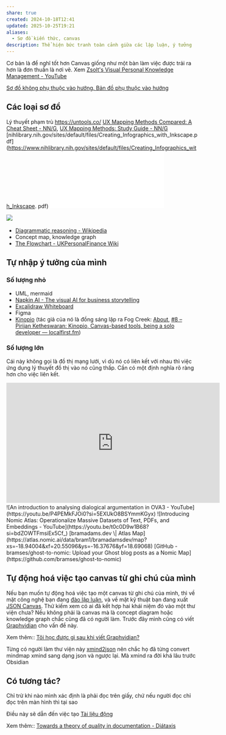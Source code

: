 ```yaml
---
share: true
created: 2024-10-18T12:41
updated: 2025-10-25T19:21
aliases:
  - Sơ đồ kiến thức, canvas
description: Thể hiện bức tranh toàn cảnh giữa các lập luận, ý tưởng
---
```

Cơ bản là để nghĩ tốt hơn
Canvas giống như một bàn làm việc được trải ra hơn là đơn thuần là nơi vẽ. Xem [Zsolt's Visual Personal Knowledge Management - YouTube](https://www.youtube.com/@VisualPKM)

[Sơ đồ không phụ thuộc vào hướng. Bản đồ phụ thuộc vào hướng](../../../%E2%9A%A1Hi%E1%BB%83u%20bi%E1%BA%BFt%20s%C3%A2u/Ngh%C4%A9%20v%E1%BB%81%20vi%E1%BB%87c%20ngh%C4%A9/M%C3%B4i%20tr%C6%B0%E1%BB%9Dng%20ngh%C4%A9,%20nh%E1%BA%ADn%20th%E1%BB%A9c%20t%C4%83ng%20c%C6%B0%E1%BB%9Dng/C%C3%B4ng%20c%E1%BB%A5%20ngh%C4%A9/S%C6%A1%20%C4%91%E1%BB%93%20kh%C3%B4ng%20ph%E1%BB%A5%20thu%E1%BB%99c%20v%C3%A0o%20h%C6%B0%E1%BB%9Bng.%20B%E1%BA%A3n%20%C4%91%E1%BB%93%20ph%E1%BB%A5%20thu%E1%BB%99c%20v%C3%A0o%20h%C6%B0%E1%BB%9Bng.md)

## Các loại sơ đồ
Lý thuyết phạm trù
https://untools.co/
[UX Mapping Methods Compared: A Cheat Sheet - NN/G](https://www.nngroup.com/articles/ux-mapping-cheat-sheet/), [UX Mapping Methods: Study Guide - NN/G](https://www.nngroup.com/articles/ux-mapping-methods-study-guide/)
[nihlibrary.nih.gov/sites/default/files/Creating\_Infographics\_with\_Inkscape.pdf](https://www.nihlibrary.nih.gov/sites/default/files/Creating_Infographics_with_Inkscape. pdf)
![A SURVEY OF STAKEHOLDER VISUALIZATION APPROACHES.pdf](../../../attachments/A%20SURVEY%20OF%20STAKEHOLDER%20VISUALIZATION%20APPROACHES.pdf)

![](https://i.imgur.com/5rO0fMW.jpeg)
- [Diagrammatic reasoning - Wikipedia](https://en.wikipedia.org/wiki/Diagrammatic_reasoning)
- Concept map, knowledge graph
- [The Flowchart - UKPersonalFinance Wiki](https://ukpersonal.finance/flowchart/)
## Tự nhập ý tưởng của mình
### Số lượng nhỏ
- UML, mermaid 
- [Napkin AI - The visual AI for business storytelling](https://www.napkin.ai/)
- [Excalidraw Whiteboard](https://excalidraw.com/)
- Figma
- [Kinopio](https://kinopio.club/hello-kinopio-0sorcue6MMLibrO24qy-C) (tác giả của nó là đồng sáng lập ra Fog Creek: [About](https://pketh.org/about/), [#8 – Pirijan Ketheswaran: Kinopio, Canvas-based tools, being a solo developer — localfirst.fm](https://www.localfirst.fm/8))

### Số lượng lớn
Cái này không gọi là đồ thị mạng lưới, vì dù nó có liên kết với nhau thì việc ứng dụng lý thuyết đồ thị vào nó cũng thấp. Cần có một định nghĩa rõ ràng hơn cho việc liên kết.

<iframe width="560" height="315" src="https://www.youtube.com/embed/MifNyU49_JA" title="YouTube video player" frameborder="0" allow="accelerometer; autoplay; clipboard-write; encrypted-media; gyroscope; picture-in-picture; web-share" referrerpolicy="strict-origin-when-cross-origin" allowfullscreen></iframe> 
![An introduction to analysing dialogical argumentation in OVA3 - YouTube](https://youtu.be/P4PEMkFJOi0?si=5EXUkO8BSYmmKGyx)
![Introducing Nomic Atlas: Operationalize Massive Datasets of Text, PDFs, and Embeddings - YouTube](https://youtu.be/t0c0D9w1B68?si=bdZOWTFmsiEx5Cf_)
[bramadams.dev \| Atlas Map](https://atlas.nomic.ai/data/bram1/bramadamsdev/map?xs=-18.94004&xf=20.55096&ys=-16.37676&yf=18.69068)
[GitHub - bramses/ghost-to-nomic: Upload your Ghost blog posts as a Nomic Map](https://github.com/bramses/ghost-to-nomic)

## Tự động hoá việc tạo canvas từ ghi chú của mình
Nếu bạn muốn tự động hoá việc tạo một canvas từ ghi chú của mình, thì về mặt công nghệ bạn đang [đào lập luận](https://en.wikipedia.org/wiki/Argument_mining), và về mặt kỹ thuật bạn đang xuất [JSON Canvas](https://jsoncanvas.org/). Thử kiếm xem có ai đã kết hợp hai khái niệm đó vào một thư viện chưa? Nếu không phải là canvas mà là concept diagram hoặc knowledge graph chắc cũng đã có người làm. Trước đây mình cũng có viết [Graphvidian](../../Gi%E1%BA%A3i%20ph%C3%A1p%20k%E1%BB%B9%20thu%E1%BA%ADt/T%E1%BB%95%20ch%E1%BB%A9c,%20s%E1%BA%AFp%20x%E1%BA%BFp%20d%E1%BB%AF%20li%E1%BB%87u/T%C3%B4i%20h%E1%BB%8Dc%20%C4%91%C6%B0%E1%BB%A3c%20g%C3%AC%20sau%20khi%20vi%E1%BA%BFt%20Graphvidian.md) cho vấn đề này.

Xem thêm:: [Tôi học được gì sau khi viết Graphvidian?](../../Gi%E1%BA%A3i%20ph%C3%A1p%20k%E1%BB%B9%20thu%E1%BA%ADt/T%E1%BB%95%20ch%E1%BB%A9c,%20s%E1%BA%AFp%20x%E1%BA%BFp%20d%E1%BB%AF%20li%E1%BB%87u/T%C3%B4i%20h%E1%BB%8Dc%20%C4%91%C6%B0%E1%BB%A3c%20g%C3%AC%20sau%20khi%20vi%E1%BA%BFt%20Graphvidian.md)

Từng có người làm thư viện này [xmind2json](https://pypi.org/project/xmind2json/ "https://pypi.org/project/xmind2json/") nên chắc họ đã từng convert mindmap xmind sang dạng json và ngược lại. Mà xmind ra đời khá lâu trước Obsidian

## Có tương tác? 
Chỉ trừ khi nào mình xác định là phải đọc trên giấy, chứ nếu người đọc chỉ đọc trên màn hình thì tại sao

Điều này sẽ dẫn đến việc tạo [Tài liệu động](../Vi%E1%BA%BFt%20v%C3%A0%20qu%E1%BA%A3n%20l%C3%BD%20n%E1%BB%99i%20dung,%20ghi%20ch%C3%BA,%20t%C3%A0i%20li%E1%BB%87u/T%C3%A0i%20li%E1%BB%87u%20%C4%91%E1%BB%99ng.md)

Xem thêm:: [Towards a theory of quality in documentation - Diátaxis](https://diataxis.fr/quality/)